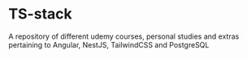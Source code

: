 # TS-stack
A repository of different udemy courses, personal studies and extras pertaining to Angular, NestJS, TailwindCSS and PostgreSQL
